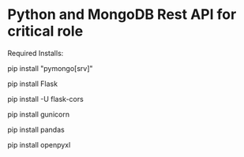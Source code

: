 # Python and MongoDB Rest API for critical role

Required Installs:

pip install "pymongo[srv]"

pip install Flask

pip install -U flask-cors

pip install gunicorn

pip install pandas

pip install openpyxl